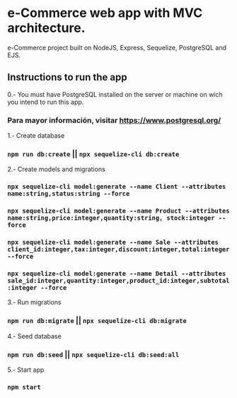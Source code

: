 # e-Commerce web app with MVC architecture.
e-Commerce project built on NodeJS, Express, Sequelize, PostgreSQL and EJS.

## Instructions to run the app

0.- You must have PostgreSQL installed on the server or machine on wich you intend to run this app.
### Para mayor información, visitar https://www.postgresql.org/

1.- Create database
### `npm run db:create` || `npx sequelize-cli db:create`

2.- Create models and migrations
### `npx sequelize-cli model:generate --name Client --attributes name:string,status:string --force` 
### `npx sequelize-cli model:generate --name Product --attributes name:string,price:integer,quantity:string, stock:integer --force`
### `npx sequelize-cli model:generate --name Sale --attributes client_id:integer,tax:integer,discount:integer,total:integer --force`
### `npx sequelize-cli model:generate --name Detail --attributes sale_id:integer,quantity:integer,product_id:integer,subtotal:integer --force`

3.- Run migrations
### `npm run db:migrate` || `npx sequelize-cli db:migrate`

4.- Seed database
### `npm run db:seed` || `npx sequelize-cli db:seed:all`

5.- Start app
### `npm start`